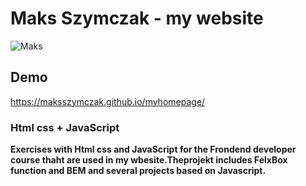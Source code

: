 # Maks Szymczak - my website
![Maks](https://github.com/MaksSzymczak/myhomepage/assets/153558628/0b7551bf-21e0-4167-8cb9-70c14ed0ec2a
) 
## Demo 
https://maksszymczak.github.io/myhomepage/
### Html css + JavaScript 
**Exercises with Html css and JavaScript for the Frondend developer course thaht are used in my wbesite.Theprojekt includes FelxBox function and BEM and several projects based on Javascript.**

